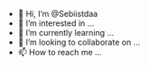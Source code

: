 - 👋 Hi, I’m @Sebiistdaa
- 👀 I’m interested in ...
- 🌱 I’m currently learning ...
- 💞️ I’m looking to collaborate on ...
- 📫 How to reach me ...

<!---
Sebiistdaa/Sebiistdaa is a ✨ special ✨ repository because its `README.md` (this file) appears on your GitHub profile.
You can click the Preview link to take a look at your changes.
--->
